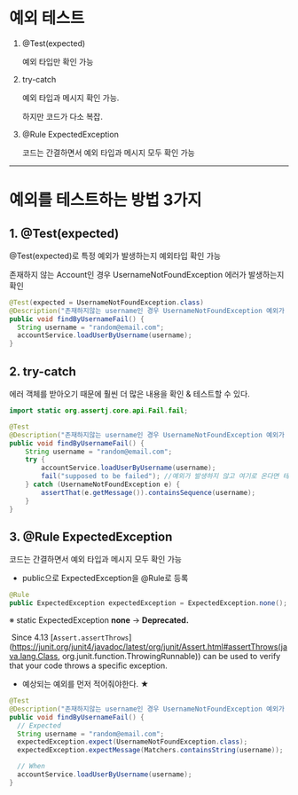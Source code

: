 # 예외 테스트

1. @Test(expected)

   예외 타입만 확인 가능

2. try-catch

   예외 타입과 메시지 확인 가능.

   하지만 코드가 다소 복잡.

3. @Rule ExpectedException

   코드는 간결하면서 예외 타입과 메시지 모두 확인 가능

---

# 예외를 테스트하는 방법 3가지

## 1. @Test(expected)

@Test(expected)로 특정 예외가 발생하는지 예외타입 확인 가능

존재하지 않는 Account인 경우 UsernameNotFoundException 에러가 발생하는지 확인

```java
@Test(expected = UsernameNotFoundException.class)
@Description("존재하지않는 username인 경우 UsernameNotFoundException 예외가 발생")
public void findByUsernameFail() {
  String username = "random@email.com";
  accountService.loadUserByUsername(username);
}
```



## 2. try-catch

에러 객체를 받아오기 때문에 훨씬 더 많은 내용을 확인 & 테스트할 수 있다.

```java
import static org.assertj.core.api.Fail.fail;

@Test
@Description("존재하지않는 username인 경우 UsernameNotFoundException 예외가 발생")
public void findByUsernameFail() {
    String username = "random@email.com";
    try {
        accountService.loadUserByUsername(username);
        fail("supposed to be failed"); //예외가 발생하지 않고 여기로 온다면 테스트 실패임을 명시적으로 알려줌
    } catch (UsernameNotFoundException e) {
        assertThat(e.getMessage()).containsSequence(username);
    }
}
```



## 3. @Rule ExpectedException

코드는 간결하면서 예외 타입과 메시지 모두 확인 가능

* public으로 ExpectedException을 @Rule로 등록

```java
@Rule
public ExpectedException expectedException = ExpectedException.none();
```

※ static ExpectedException **none** → **Deprecated.** 

​	Since 4.13 [`Assert.assertThrows`](https://junit.org/junit4/javadoc/latest/org/junit/Assert.html#assertThrows(java.lang.Class, org.junit.function.ThrowingRunnable)) can be used to verify that your code throws a specific exception.



* 예상되는 예외를 먼저 적어줘야한다. ★ 

```java
@Test
@Description("존재하지않는 username인 경우 UsernameNotFoundException 예외가 발생")
public void findByUsernameFail() {
  // Expected
  String username = "random@email.com";
  expectedException.expect(UsernameNotFoundException.class);
  expectedException.expectMessage(Matchers.containsString(username));

  // When
  accountService.loadUserByUsername(username);
}
```




